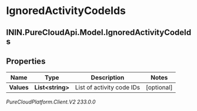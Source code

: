 # IgnoredActivityCodeIds

## ININ.PureCloudApi.Model.IgnoredActivityCodeIds

## Properties

|Name | Type | Description | Notes|
|------------ | ------------- | ------------- | -------------|
| **Values** | **List&lt;string&gt;** | List of activity code IDs | [optional] |



_PureCloudPlatform.Client.V2 233.0.0_
